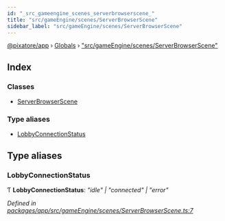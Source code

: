 ```yaml
---
id: "_src_gameengine_scenes_serverbrowserscene_"
title: "src/gameEngine/scenes/ServerBrowserScene"
sidebar_label: "src/gameEngine/scenes/ServerBrowserScene"
---
```


[@pixatore/app](../index.md) › [Globals](../globals.md) › ["src/gameEngine/scenes/ServerBrowserScene"](_src_gameengine_scenes_serverbrowserscene_.md)

## Index

### Classes

* [ServerBrowserScene](../classes/_src_gameengine_scenes_serverbrowserscene_.serverbrowserscene.md)

### Type aliases

* [LobbyConnectionStatus](_src_gameengine_scenes_serverbrowserscene_.md#lobbyconnectionstatus)

## Type aliases

###  LobbyConnectionStatus

Ƭ **LobbyConnectionStatus**: *"idle" | "connected" | "error"*

*Defined in [packages/app/src/gameEngine/scenes/ServerBrowserScene.ts:7](https://github.com/will-hart/pixatore/blob/9f2e114/packages/app/src/gameEngine/scenes/ServerBrowserScene.ts#L7)*
